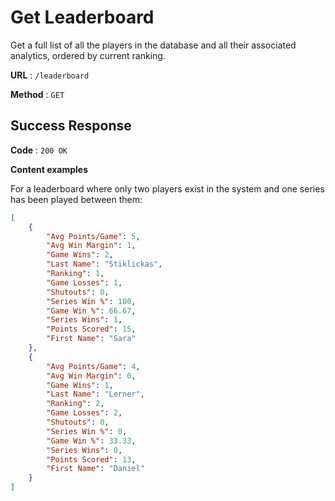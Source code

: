 # Get Leaderboard

Get a full list of all the players in the database and all their associated analytics, ordered by current ranking. 

**URL** : `/leaderboard`

**Method** : `GET`

<!-- **Auth required** : NO

**Permissions required** : None -->

## Success Response

**Code** : `200 OK`

**Content examples**

For a leaderboard where only two players exist in the system and one series has been played between them: 

```json
[
    {
        "Avg Points/Game": 5,
        "Avg Win Margin": 1,
        "Game Wins": 2,
        "Last Name": "Stiklickas",
        "Ranking": 1,
        "Game Losses": 1,
        "Shutouts": 0,
        "Series Win %": 100,
        "Game Win %": 66.67,
        "Series Wins": 1,
        "Points Scored": 15,
        "First Name": "Sara"
    },
    {
        "Avg Points/Game": 4,
        "Avg Win Margin": 0,
        "Game Wins": 1,
        "Last Name": "Lerner",
        "Ranking": 2,
        "Game Losses": 2,
        "Shutouts": 0,
        "Series Win %": 0,
        "Game Win %": 33.33,
        "Series Wins": 0,
        "Points Scored": 13,
        "First Name": "Daniel"
    }
]
```